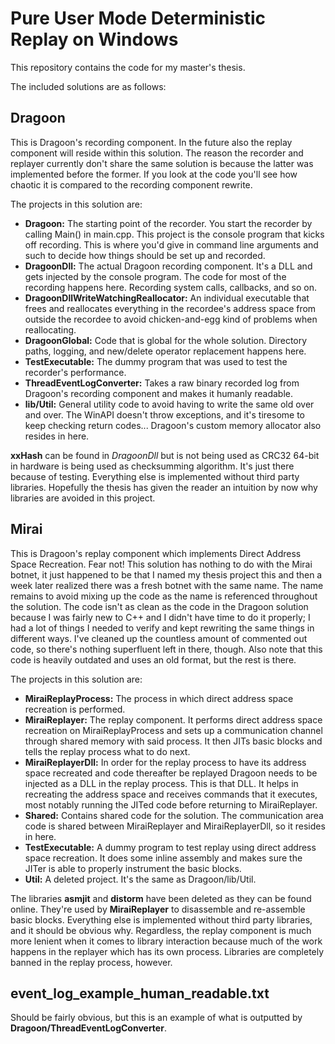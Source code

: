 # Pure User Mode Deterministic Replay on Windows
This repository contains the code for my master's thesis.

The included solutions are as follows:

## Dragoon
This is Dragoon's recording component. In the future also the replay component will reside within this solution. The reason the recorder and replayer currently don't share the same solution is because the latter was implemented before the former. If you look at the code you'll see how chaotic it is compared to the recording component rewrite.

The projects in this solution are:
- **Dragoon:** The starting point of the recorder. You start the recorder by calling Main() in main.cpp. This project is the console program that kicks off recording. This is where you'd give in command line arguments and such to decide how things should be set up and recorded.
- **DragoonDll:** The actual Dragoon recording component. It's a DLL and gets injected by the console program. The code for most of the recording happens here. Recording system calls, callbacks, and so on.
- **DragoonDllWriteWatchingReallocator:** An individual executable that frees and reallocates everything in the recordee's address space from outside the recordee to avoid chicken-and-egg kind of problems when reallocating.
- **DragoonGlobal:** Code that is global for the whole solution. Directory paths, logging, and new/delete operator replacement happens here.
- **TestExecutable:** The dummy program that was used to test the recorder's performance.
- **ThreadEventLogConverter:** Takes a raw binary recorded log from Dragoon's recording component and makes it humanly readable.
- **lib/Util:** General utility code to avoid having to write the same old over and over. The WinAPI doesn't throw exceptions, and it's tiresome to keep checking return codes... Dragoon's custom memory allocator also resides in here.

**xxHash** can be found in *DragoonDll* but is not being used as CRC32 64-bit in hardware is being used as checksumming algorithm. It's just there because of testing. Everything else is implemented without third party libraries. Hopefully the thesis has given the reader an intuition by now why libraries are avoided in this project.

## Mirai
This is Dragoon's replay component which implements Direct Address Space Recreation. Fear not! This solution has nothing to do with the Mirai botnet, it just happened to be that I named my thesis project this and then a week later realized there was a fresh botnet with the same name. The name remains to avoid mixing up the code as the name is referenced throughout the solution. The code isn't as clean as the code in the Dragoon solution because I was fairly new to C++ and I didn't have time to do it properly; I had a lot of things I needed to verify and kept rewriting the same things in different ways. I've cleaned up the countless amount of commented out code, so there's nothing superfluent left in there, though. Also note that this code is heavily outdated and uses an old format, but the rest is there.

The projects in this solution are:
- **MiraiReplayProcess:** The process in which direct address space recreation is performed.
- **MiraiReplayer:** The replay component. It performs direct address space recreation on MiraiReplayProcess and sets up a communication channel through shared memory with said process. It then JITs basic blocks and tells the replay process what to do next.
- **MiraiReplayerDll:** In order for the replay process to have its address space recreated and code thereafter be replayed Dragoon needs to be injected as a DLL in the replay process. This is that DLL. It helps in recreating the address space and receives commands that it executes, most notably running the JITed code before returning to MiraiReplayer.
- **Shared:** Contains shared code for the solution. The communication area code is shared between MiraiReplayer and MiraiReplayerDll, so it resides in here.
- **TestExecutable:** A dummy program to test replay using direct address space recreation. It does some inline assembly and makes sure the JITer is able to properly instrument the basic blocks.
- **Util:** A deleted project. It's the same as Dragoon/lib/Util.

The libraries **asmjit** and **distorm** have been deleted as they can be found online. They're used by **MiraiReplayer** to disassemble and re-assemble basic blocks. Everything else is implemented without third party libraries, and it should be obvious why. Regardless, the replay component is much more lenient when it comes to library interaction because much of the work happens in the replayer which has its own process. Libraries are completely banned in the replay process, however.

## event_log_example_human_readable.txt
Should be fairly obvious, but this is an example of what is outputted by **Dragoon/ThreadEventLogConverter**.